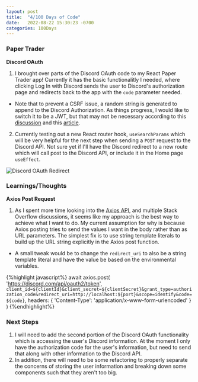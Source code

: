 ```yaml
---
layout: post
title:  "4/100 Days of Code"
date:   2022-08-22 15:30:23 -0700
categories: 100Days
---
```


### Paper Trader
**Discord OAuth**
1. I brought over parts of the Discord OAuth code to my React Paper Trader app! Currently it has the basic functionalitly I needed, where clicking Log In with Discord sends the user to Discord's authorization page and redirects back to the app with the `code` parameter needed.
 - Note that to prevent a CSRF issue, a random string is generated to append to the Discord Authorization. As things progress, I would like to switch it to be a JWT, but that may not be necessary according to this [discussion](https://stackoverflow.com/questions/71810147/discord-oauth2-state-parameter-best-practice) and this [article](https://evertpot.com/jwt-is-a-bad-default/).
2. Currently testing out a new React router hook, `useSearchParams` which will be very helpful for the next step when sending a `POST` request to the Discord API. Not sure yet if I'll have the Discord redirect to a new route which will call post to the Discord API, or include it in the Home page `useEffect`.

![Discord OAuth Redirect](../../../../images/20220822discord-redirect.gif)

### Learnings/Thoughts
**Axios Post Request**
1. As I spent more time looking into the [Axios API](https://axios-http.com/docs/api_intro), and multiple Stack Overflow discussions, it seems like my approach is the best way to achieve what I want to do. My current assumption for why is because Axios posting tries to send the values I want in the body rather than as URL parameters. The simplest fix is to use string template literals to build up the URL string explicitly in the Axios post function.
 - A small tweak would be to change the `redirect_uri` to also be a string template literal and have the value be based on the environmental variables.

{%highlight javascript%}
await axios.post(
    'https://discord.com/api/oauth2/token',
    `client_id=${clientId}&client_secret=${clientSecret}&grant_type=authorization_code&redirect_uri=http://localhost:${port}&scope=identify&code=${code}`,
    headers: {
    'Content-Type': 'application/x-www-form-urlencoded'
    }
)
{%endhighlight%}

### Next Steps
1. I will need to add the second portion of the Discord OAuth functionality which is accessing the user's Discord information. At the moment I only have the authorization code for the user's information, but need to send that along with other information to the Discord API.
2. In addition, there will need to be some refactoring to properly separate the concerns of storing the user information and breaking down some components such that they aren't too big. 